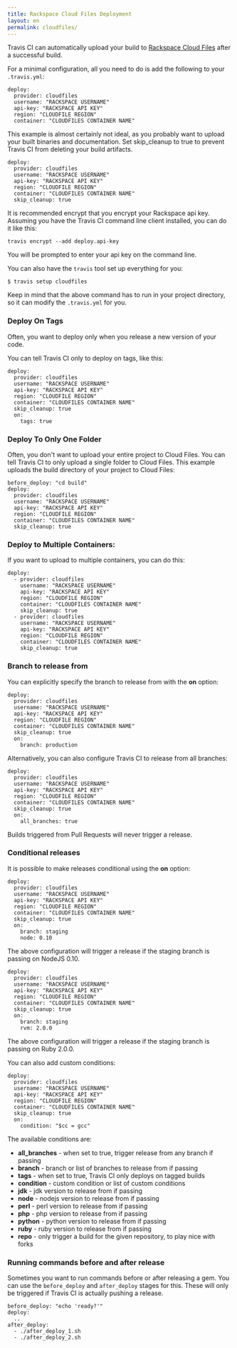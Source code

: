 ```yaml
---
title: Rackspace Cloud Files Deployment
layout: en
permalink: cloudfiles/
---
```


Travis CI can automatically upload your build to [Rackspace Cloud Files](https://www.rackspace.com/cloud/files/) after a successful build.

For a minimal configuration, all you need to do is add the following to your `.travis.yml`:

    deploy:
      provider: cloudfiles
      username: "RACKSPACE USERNAME"
      api-key: "RACKSPACE API KEY"
      region: "CLOUDFILE REGION"
      container: "CLOUDFILES CONTAINER NAME"

This example is almost certainly not ideal, as you probably want to upload your built binaries and documentation. Set skip_cleanup to true to prevent Travis CI from deleting your build artifacts.

    deploy:
      provider: cloudfiles
      username: "RACKSPACE USERNAME"
      api-key: "RACKSPACE API KEY"
      region: "CLOUDFILE REGION"
      container: "CLOUDFILES CONTAINER NAME"
      skip_cleanup: true

It is recommended encrypt that you encrypt your Rackspace api key.
Assuming you have the Travis CI command line client installed, you can do it like this:

    travis encrypt --add deploy.api-key

You will be prompted to enter your api key on the command line.

You can also have the `travis` tool set up everything for you:

    $ travis setup cloudfiles

Keep in mind that the above command has to run in your project directory, so it can modify the `.travis.yml` for you.

### Deploy On Tags

Often, you want to deploy only when you release a new version of your code.

You can tell Travis CI only to deploy on tags, like this:

	deploy:
      provider: cloudfiles
      username: "RACKSPACE USERNAME"
      api-key: "RACKSPACE API KEY"
      region: "CLOUDFILE REGION"
      container: "CLOUDFILES CONTAINER NAME"
      skip_cleanup: true
      on:
        tags: true

### Deploy To Only One Folder

Often, you don't want to upload your entire project to Cloud Files. You can tell Travis CI to only upload a single folder to Cloud Files. This example uploads the build directory of your project to Cloud Files:
	
	before_deploy: "cd build"
	deploy:
      provider: cloudfiles
      username: "RACKSPACE USERNAME"
      api-key: "RACKSPACE API KEY"
      region: "CLOUDFILE REGION"
      container: "CLOUDFILES CONTAINER NAME"
      skip_cleanup: true

### Deploy to Multiple Containers:

If you want to upload to multiple containers, you can do this:
	
    deploy:
      - provider: cloudfiles
        username: "RACKSPACE USERNAME"
        api-key: "RACKSPACE API KEY"
        region: "CLOUDFILE REGION"
        container: "CLOUDFILES CONTAINER NAME"
        skip_cleanup: true
      - provider: cloudfiles
        username: "RACKSPACE USERNAME"
        api-key: "RACKSPACE API KEY"
        region: "CLOUDFILE REGION"
        container: "CLOUDFILES CONTAINER NAME"
        skip_cleanup: true

### Branch to release from

You can explicitly specify the branch to release from with the **on** option:

    deploy:
      provider: cloudfiles
      username: "RACKSPACE USERNAME"
      api-key: "RACKSPACE API KEY"
      region: "CLOUDFILE REGION"
      container: "CLOUDFILES CONTAINER NAME"
      skip_cleanup: true
      on:
        branch: production

Alternatively, you can also configure Travis CI to release from all branches:

    deploy:
      provider: cloudfiles
      username: "RACKSPACE USERNAME"
      api-key: "RACKSPACE API KEY"
      region: "CLOUDFILE REGION"
      container: "CLOUDFILES CONTAINER NAME"
      skip_cleanup: true
      on:
        all_branches: true

Builds triggered from Pull Requests will never trigger a release.

### Conditional releases

It is possible to make releases conditional using the **on** option:

    deploy:
      provider: cloudfiles
      username: "RACKSPACE USERNAME"
      api-key: "RACKSPACE API KEY"
      region: "CLOUDFILE REGION"
      container: "CLOUDFILES CONTAINER NAME"
      skip_cleanup: true
      on:
        branch: staging
        node: 0.10

The above configuration will trigger a release if the staging branch is passing on NodeJS 0.10.

    deploy:
      provider: cloudfiles
      username: "RACKSPACE USERNAME"
      api-key: "RACKSPACE API KEY"
      region: "CLOUDFILE REGION"
      container: "CLOUDFILES CONTAINER NAME"
      skip_cleanup: true
      on:
        branch: staging
        rvm: 2.0.0

The above configuration will trigger a release if the staging branch is passing on Ruby 2.0.0.

You can also add custom conditions:

    deploy:
      provider: cloudfiles
      username: "RACKSPACE USERNAME"
      api-key: "RACKSPACE API KEY"
      region: "CLOUDFILE REGION"
      container: "CLOUDFILES CONTAINER NAME"
      skip_cleanup: true
      on:
        condition: "$cc = gcc"

The available conditions are:

* **all_branches** - when set to true, trigger release from any branch if passing
* **branch** - branch or list of branches to release from if passing
* **tags** - when set to true, Travis CI only deploys on tagged builds
* **condition** - custom condition or list of custom conditions
* **jdk** - jdk version to release from if passing
* **node** - nodejs version to release from if passing
* **perl** - perl version to release from if passing
* **php** - php version to release from if passing
* **python** - python version to release from if passing
* **ruby** - ruby version to release from if passing
* **repo** - only trigger a build for the given repository, to play nice with forks

### Running commands before and after release

Sometimes you want to run commands before or after releasing a gem. You can use the `before_deploy` and `after_deploy` stages for this. These will only be triggered if Travis CI is actually pushing a release.

    before_deploy: "echo 'ready?'"
    deploy:
      ..
    after_deploy:
      - ./after_deploy_1.sh
      - ./after_deploy_2.sh
